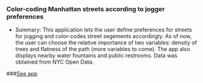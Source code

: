 ### Color-coding Manhattan streets according to jogger preferences

+ Summary: 
This application lets the user define preferences for streets for jogging and color-codes street segements accordingly. As of now, the user can choose the relative importance of two variables: density of trees and flatness of the path (more variables to come). The app also displays nearby water fountains and public restrooms. Data was obtained from NYC Open Data.

###[See app](http://54.187.176.193/ubuntu/jogger-map/app/)
